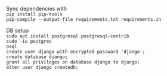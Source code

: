 Sync dependencies with <br>
`pip install pip-tools` <br>
`pip-compile --output-file requirements.txt requirements.in` <br>


DB setup <br>
`sudo apt install postgresql postgresql-contrib` <br>
`sudo -iu postgres` <br>
`psql` <br>
`create user django with encrypted password 'django';` <br>
`create database django;` <br>
`grant all privileges on database django to django;` <br>
`alter user django createdb;` <br>